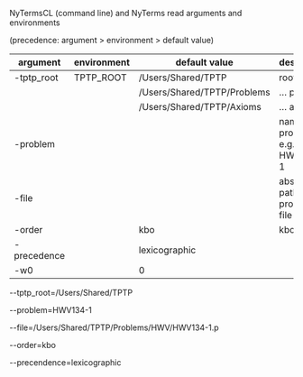 NyTermsCL (command line) and NyTerms read arguments and environments

(precedence: argument > environment > default value)

argument   | environment | default value       | description 
---------- | ----------- | ------------------- | ---
-tptp_root | TPTP_ROOT   | /Users/Shared/TPTP  | root path to 
           |             | /Users/Shared/TPTP/Problems | … problems
           |             | /Users/Shared/TPTP/Axioms | … axioms
-problem   |             |                     | name of a problem, e.g. HWV134-1
-file      |             |                     | absolute path to a problem file
-order     |             | kbo                 | kbo, lpo
-precedence|             | lexicographic
-w0        |             | 0


--tptp_root=/Users/Shared/TPTP

--problem=HWV134-1

--file=/Users/Shared/TPTP/Problems/HWV/HWV134-1.p

--order=kbo

--precendence=lexicographic
